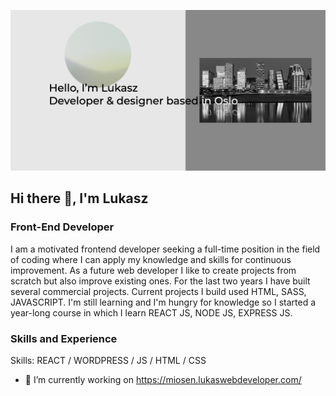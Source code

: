 ![Front-End Developer](https://github.com/lukasznoroff/lukasznoroff/blob/main/Zrzut%20ekranu%202022-06-7%20o%2010.15.37-min.png)

## Hi there 👋, I'm Lukasz
### Front-End Developer


I am a motivated frontend developer seeking a full-time position in the field of coding where I can apply my knowledge and skills for continuous improvement. As a future web developer I like to create projects from scratch but also improve existing ones. For the last two years I have built several commercial projects. Current projects I build used HTML, SASS, JAVASCRIPT. I'm still learning and I'm hungry for knowledge so I started a year-long course in which I learn REACT JS, NODE JS, EXPRESS JS.


### Skills and Experience

Skills: REACT / WORDPRESS / JS / HTML / CSS




- 🔭 I’m currently working on https://miosen.lukaswebdeveloper.com/ 










